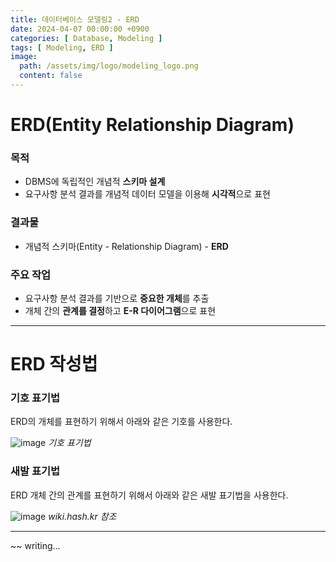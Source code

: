 ```yaml
---
title: 데이터베이스 모델링2 - ERD
date: 2024-04-07 00:00:00 +0900
categories: [ Database, Modeling ]
tags: [ Modeling, ERD ]
image:
  path: /assets/img/logo/modeling_logo.png
  content: false
---
```


# **ERD(Entity Relationship Diagram)**

### **목적**

- DBMS에 독립적인 개념적 **스키마 설계**
- 요구사항 분석 결과를 개념적 데이터 모델을 이용해 **시각적**으로 표현

### **결과물**

- 개념적 스키마(Entity - Relationship Diagram) - **ERD**

### **주요 작업**

- 요구사항 분석 결과를 기반으로 **중요한 개체**를 추출
- 개체 간의 **관계를 결정**하고 **E-R 다이어그램**으로 표현

---

# **ERD 작성법**

### **기호 표기법**

ERD의 개체를 표현하기 위해서 아래와 같은 기호를 사용한다.

![image](https://github.com/youngkim90/youngkim90.github.io/assets/47030781/d2b960ec-b915-4858-ae89-b26b69080af7)
_기호 표기법_

### **새발 표기법**

ERD 개체 간의 관계를 표현하기 위해서 아래와 같은 새발 표기법을 사용한다.

![image](https://github.com/youngkim90/youngkim90.github.io/assets/47030781/f286049b-f4ae-4e48-b377-d81cdcd62a9d)
_wiki.hash.kr 참조_

---

~~ writing...

